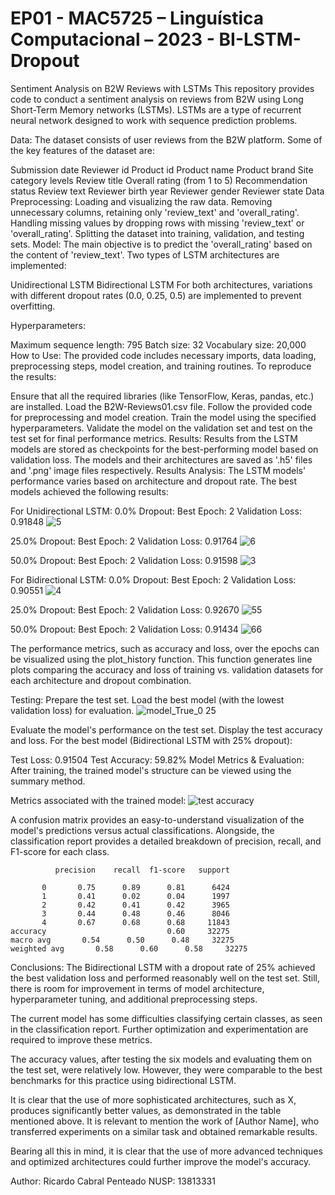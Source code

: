 # EP01 - MAC5725 – Linguística Computacional – 2023 - BI-LSTM-Dropout

Sentiment Analysis on B2W Reviews with LSTMs
This repository provides code to conduct a sentiment analysis on reviews from B2W using Long Short-Term Memory networks (LSTMs). LSTMs are a type of recurrent neural network designed to work with sequence prediction problems.

Data:
The dataset consists of user reviews from the B2W platform. Some of the key features of the dataset are:

Submission date
Reviewer id
Product id
Product name
Product brand
Site category levels
Review title
Overall rating (from 1 to 5)
Recommendation status
Review text
Reviewer birth year
Reviewer gender
Reviewer state
Data Preprocessing:
Loading and visualizing the raw data.
Removing unnecessary columns, retaining only 'review_text' and 'overall_rating'.
Handling missing values by dropping rows with missing 'review_text' or 'overall_rating'.
Splitting the dataset into training, validation, and testing sets.
Model:
The main objective is to predict the 'overall_rating' based on the content of 'review_text'. Two types of LSTM architectures are implemented:

Unidirectional LSTM
Bidirectional LSTM
For both architectures, variations with different dropout rates (0.0, 0.25, 0.5) are implemented to prevent overfitting.

Hyperparameters:

Maximum sequence length: 795
Batch size: 32
Vocabulary size: 20,000
How to Use:
The provided code includes necessary imports, data loading, preprocessing steps, model creation, and training routines. To reproduce the results:

Ensure that all the required libraries (like TensorFlow, Keras, pandas, etc.) are installed.
Load the B2W-Reviews01.csv file.
Follow the provided code for preprocessing and model creation.
Train the model using the specified hyperparameters.
Validate the model on the validation set and test on the test set for final performance metrics.
Results:
Results from the LSTM models are stored as checkpoints for the best-performing model based on validation loss. The models and their architectures are saved as '.h5' files and '.png' image files respectively.
Results Analysis:
The LSTM models' performance varies based on architecture and dropout rate. The best models achieved the following results:

For Unidirectional LSTM:
0.0% Dropout:
Best Epoch: 2
Validation Loss: 0.91848
![5](https://github.com/Penteado89/BI-LSTM-Dropout/assets/80430113/9a16df0b-b250-4297-b5a8-eccd5e35d55f)


25.0% Dropout:
Best Epoch: 2
Validation Loss: 0.91764
![6](https://github.com/Penteado89/BI-LSTM-Dropout/assets/80430113/4bc18f88-9b52-42d8-9091-0d326807def0)

50.0% Dropout:
Best Epoch: 2
Validation Loss: 0.91598
![3](https://github.com/Penteado89/BI-LSTM-Dropout/assets/80430113/41bc2270-816d-4d3a-9514-78ffb04228d8)

For Bidirectional LSTM:
0.0% Dropout:
Best Epoch: 2
Validation Loss: 0.90551
![4](https://github.com/Penteado89/BI-LSTM-Dropout/assets/80430113/279a6979-04df-42ad-ae37-5fec17ee8036)

25.0% Dropout:
Best Epoch: 2
Validation Loss: 0.92670
![55](https://github.com/Penteado89/BI-LSTM-Dropout/assets/80430113/01feafb6-31c8-4c4a-9a5b-fb27d1b51063)

50.0% Dropout:
Best Epoch: 2
Validation Loss: 0.91434
![66](https://github.com/Penteado89/BI-LSTM-Dropout/assets/80430113/0ff4c3cd-ff19-492a-9f9c-b8cf69e79c17)

The performance metrics, such as accuracy and loss, over the epochs can be visualized using the plot_history function. This function generates line plots comparing the accuracy and loss of training vs. validation datasets for each architecture and dropout combination.

Testing:
Prepare the test set.
Load the best model (with the lowest validation loss) for evaluation.
![model_True_0 25](https://github.com/Penteado89/BI-LSTM-Dropout/assets/80430113/c0868e3a-9b6d-4b88-b40a-a9f6e9d7743d)

Evaluate the model's performance on the test set.
Display the test accuracy and loss.
For the best model (Bidirectional LSTM with 25% dropout):

Test Loss: 0.91504
Test Accuracy: 59.82%
Model Metrics & Evaluation:
After training, the trained model's structure can be viewed using the summary method.

Metrics associated with the trained model:
![test accuracy](https://github.com/Penteado89/BI-LSTM-Dropout/assets/80430113/4cee7a42-8280-4bb6-806a-9ed71f9e3e6b)

A confusion matrix provides an easy-to-understand visualization of the model's predictions versus actual classifications. Alongside, the classification report provides a detailed breakdown of precision, recall, and F1-score for each class.

              precision    recall  f1-score   support

           0       0.75      0.89      0.81      6424
           1       0.41      0.02      0.04      1997
           2       0.42      0.41      0.42      3965
           3       0.44      0.48      0.46      8046
           4       0.67      0.68      0.68     11843
    accuracy                           0.60     32275
    macro avg       0.54      0.50      0.48     32275
    weighted avg       0.58      0.60      0.58     32275



Conclusions:
The Bidirectional LSTM with a dropout rate of 25% achieved the best validation loss and performed reasonably well on the test set. Still, there is room for improvement in terms of model architecture, hyperparameter tuning, and additional preprocessing steps.

The current model has some difficulties classifying certain classes, as seen in the classification report. Further optimization and experimentation are required to improve these metrics.

The accuracy values, after testing the six models and evaluating them on the test set, were relatively low. However, they were comparable to the best benchmarks for this practice using bidirectional LSTM.

It is clear that the use of more sophisticated architectures, such as X, produces significantly better values, as demonstrated in the table mentioned above. It is relevant to mention the work of [Author Name], who transferred experiments on a similar task and obtained remarkable results.

Bearing all this in mind, it is clear that the use of more advanced techniques and optimized architectures could further improve the model's accuracy.


Author:
Ricardo Cabral Penteado
NUSP: 13813331
